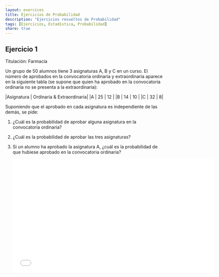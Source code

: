 ```yaml
---
layout: exercices
title: Ejercicios de Probabilidad
description: "Ejercicios resueltos de Probabilidad"
tags: [Ejercicios, Estadística, Probabilidad]
share: true
---
```


## Ejercicio 1
Titulación: Farmacia

Un grupo de 50 alumnos tiene 3 asignaturas A, B y C en un curso. 
El número de aprobados en la convocatoria ordinaria y extraordinaria aparece en la siguiente tabla (se supone que quien
ha aprobado en la convocatoria ordinaria no se presenta a la extraordinaria):

|Asignatura | Ordinaria & Extraordinaria|
|A | 25 | 12 |
|B | 14 | 10 |
|C | 32 | 8|

Suponiendo que el aprobado en cada asignatura es independiente de las demás, se pide:

1. ¿Cuál es la probabilidad de aprobar alguna asignatura en la convocatoria ordinaria?
2. ¿Cuál es la probabilidad de aprobar las tres asignaturas?
3. Si un alumno ha aprobado la asignatura A, ¿cuál es la probabilidad de que hubiese aprobado en la convocatoria ordinaria?

	<iframe src="//www.youtube.com/embed/lsMNzMM3-GI" width="640" height="360" frameborder="0"> </iframe> 